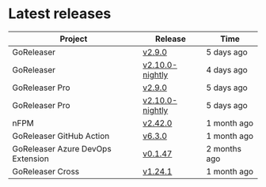 # Latest releases

| Project                           | Release                                                                                         | Time        |
| --------------------------------- | ----------------------------------------------------------------------------------------------- | ----------- |
| GoReleaser | [v2.9.0](https://github.com/goreleaser/goreleaser/releases/tag/v2.9.0) | 5 days ago |
| GoReleaser | [v2.10.0-nightly](https://github.com/goreleaser/goreleaser/releases/tag/nightly) | 4 days ago |
| GoReleaser Pro | [v2.9.0](https://github.com/goreleaser/goreleaser-pro/releases/tag/v2.9.0) | 5 days ago |
| GoReleaser Pro | [v2.10.0-nightly](https://github.com/goreleaser/goreleaser-pro/releases/tag/nightly) | 5 days ago |
| nFPM | [v2.42.0](https://github.com/goreleaser/nfpm/releases/tag/v2.42.0) | 1 month ago |
| GoReleaser GitHub Action | [v6.3.0](https://github.com/goreleaser/goreleaser-action/releases/tag/v6.3.0) | 1 month ago |
| GoReleaser Azure DevOps Extension | [v0.1.47](https://github.com/goreleaser/goreleaser-azure-devops-extension/releases/tag/v0.1.47) | 2 months ago |
| GoReleaser Cross | [v1.24.1](https://github.com/goreleaser/goreleaser-cross/releases/tag/v1.24.1) | 1 month ago |